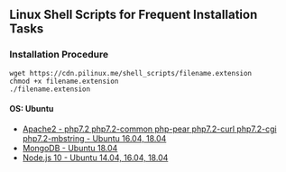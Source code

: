 ## Linux Shell Scripts for Frequent Installation Tasks

### Installation Procedure

```
wget https://cdn.pilinux.me/shell_scripts/filename.extension
chmod +x filename.extension
./filename.extension
```

#### OS: Ubuntu

- [Apache2 - php7.2 php7.2-common php-pear php7.2-curl php7.2-cgi php7.2-mbstring - Ubuntu 16.04, 18.04](https://cdn.pilinux.me/shell_scripts/ubuntu_apache2_php7.2_php7.2-mbstring.sh)
- [MongoDB - Ubuntu 18.04](https://cdn.pilinux.me/shell_scripts/installMongoDB_Ubuntu18.04.sh)
- [Node.js 10 - Ubuntu 14.04, 16.04, 18.04](https://cdn.pilinux.me/shell_scripts/installNodejs10_Ubuntu.sh)